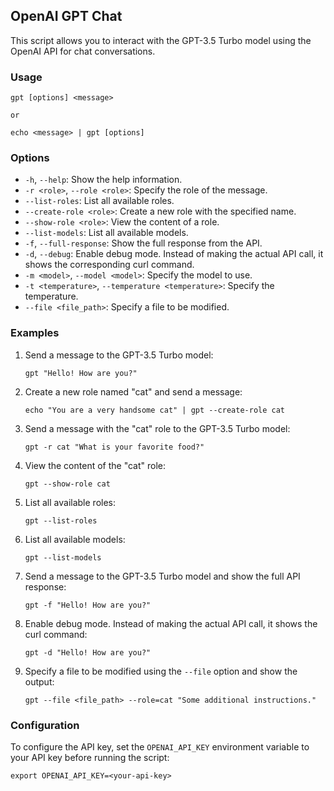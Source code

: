 ## OpenAI GPT Chat

This script allows you to interact with the GPT-3.5 Turbo model using the OpenAI API for chat conversations.

### Usage

```shell
gpt [options] <message>

or

echo <message> | gpt [options]
```

### Options

- `-h`, `--help`: Show the help information.
- `-r <role>`, `--role <role>`: Specify the role of the message.
- `--list-roles`: List all available roles.
- `--create-role <role>`: Create a new role with the specified name.
- `--show-role <role>`: View the content of a role.
- `--list-models`: List all available models.
- `-f`, `--full-response`: Show the full response from the API.
- `-d`, `--debug`: Enable debug mode. Instead of making the actual API call, it shows the corresponding curl command.
- `-m <model>`, `--model <model>`: Specify the model to use.
- `-t <temperature>`, `--temperature <temperature>`: Specify the temperature.
- `--file <file_path>`: Specify a file to be modified.

### Examples

1. Send a message to the GPT-3.5 Turbo model:

   ```shell
   gpt "Hello! How are you?"
   ```

2. Create a new role named "cat" and send a message:

   ```shell
   echo "You are a very handsome cat" | gpt --create-role cat
   ```

3. Send a message with the "cat" role to the GPT-3.5 Turbo model:

   ```shell
   gpt -r cat "What is your favorite food?"
   ```

4. View the content of the "cat" role:

   ```shell
   gpt --show-role cat
   ```

5. List all available roles:

   ```shell
   gpt --list-roles
   ```

6. List all available models:

   ```shell
   gpt --list-models
   ```

7. Send a message to the GPT-3.5 Turbo model and show the full API response:

   ```shell
   gpt -f "Hello! How are you?"
   ```

8. Enable debug mode. Instead of making the actual API call, it shows the curl command:

   ```shell
   gpt -d "Hello! How are you?"
   ```

9. Specify a file to be modified using the `--file` option and show the output:

   ```shell
   gpt --file <file_path> --role=cat "Some additional instructions."
   ```

### Configuration

To configure the API key, set the `OPENAI_API_KEY` environment variable to your API key before running the script:

```shell
export OPENAI_API_KEY=<your-api-key>
```
